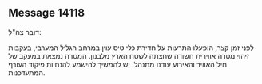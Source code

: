 ## Message 14118

דובר צה"ל:

לפני זמן קצר, הופעלו התרעות על חדירת כלי טיס עוין במרחב הגליל המערבי, בעקבות זיהוי מטרה אווירית חשודה שחצתה לשטח הארץ מלבנון.
המטרה נמצאת במעקב של חיל האוויר והאירוע עודנו מתנהל.
יש להמשיך להישמע להנחיות פיקוד העורף המתעדכנות.

